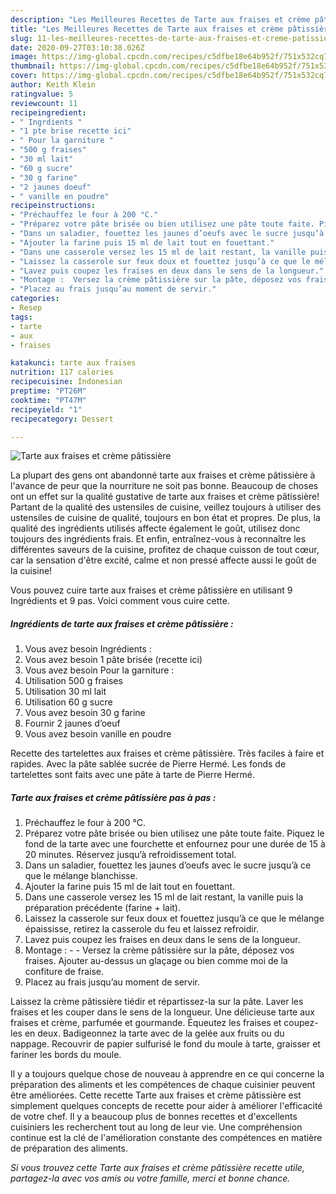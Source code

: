 ```yaml
---
description: "Les Meilleures Recettes de Tarte aux fraises et crème pâtissière"
title: "Les Meilleures Recettes de Tarte aux fraises et crème pâtissière"
slug: 11-les-meilleures-recettes-de-tarte-aux-fraises-et-creme-patissiere
date: 2020-09-27T03:10:38.026Z
image: https://img-global.cpcdn.com/recipes/c5dfbe18e64b952f/751x532cq70/tarte-aux-fraises-et-creme-patissiere-photo-principale-de-la-recette.jpg
thumbnail: https://img-global.cpcdn.com/recipes/c5dfbe18e64b952f/751x532cq70/tarte-aux-fraises-et-creme-patissiere-photo-principale-de-la-recette.jpg
cover: https://img-global.cpcdn.com/recipes/c5dfbe18e64b952f/751x532cq70/tarte-aux-fraises-et-creme-patissiere-photo-principale-de-la-recette.jpg
author: Keith Klein
ratingvalue: 5
reviewcount: 11
recipeingredient:
- " Ingrdients "
- "1 pte brise recette ici"
- " Pour la garniture "
- "500 g fraises"
- "30 ml lait"
- "60 g sucre"
- "30 g farine"
- "2 jaunes doeuf"
- " vanille en poudre"
recipeinstructions:
- "Préchauffez le four à 200 °C."
- "Préparez votre pâte brisée ou bien utilisez une pâte toute faite. Piquez le fond de la tarte avec une fourchette et enfournez pour une durée de 15 à 20 minutes. Réservez jusqu’à refroidissement total."
- "Dans un saladier, fouettez les jaunes d’oeufs avec le sucre jusqu’à ce que le mélange blanchisse."
- "Ajouter la farine puis 15 ml de lait tout en fouettant."
- "Dans une casserole versez les 15 ml de lait restant, la vanille puis la préparation précédente (farine + lait)."
- "Laissez la casserole sur feux doux et fouettez jusqu’à ce que le mélange épaississe, retirez la casserole du feu et laissez refroidir."
- "Lavez puis coupez les fraises en deux dans le sens de la longueur."
- "Montage :  Versez la crème pâtissière sur la pâte, déposez vos fraises. Ajouter au-dessus un glaçage ou bien comme moi de la confiture de fraise."
- "Placez au frais jusqu’au moment de servir."
categories:
- Resep
tags:
- tarte
- aux
- fraises

katakunci: tarte aux fraises 
nutrition: 117 calories
recipecuisine: Indonesian
preptime: "PT26M"
cooktime: "PT47M"
recipeyield: "1"
recipecategory: Dessert

---
```



![Tarte aux fraises et crème pâtissière](https://img-global.cpcdn.com/recipes/c5dfbe18e64b952f/751x532cq70/tarte-aux-fraises-et-creme-patissiere-photo-principale-de-la-recette.jpg)

La plupart des gens ont abandonné tarte aux fraises et crème pâtissière à l'avance de peur que la nourriture ne soit pas bonne. Beaucoup de choses ont un effet sur la qualité gustative de tarte aux fraises et crème pâtissière! Partant de la qualité des ustensiles de cuisine, veillez toujours à utiliser des ustensiles de cuisine de qualité, toujours en bon état et propres. De plus, la qualité des ingrédients utilisés affecte également le goût, utilisez donc toujours des ingrédients frais. Et enfin, entraînez-vous à reconnaître les différentes saveurs de la cuisine, profitez de chaque cuisson de tout cœur, car la sensation d'être excité, calme et non pressé affecte aussi le goût de la cuisine!

<!--inarticleads1-->

Vous pouvez cuire tarte aux fraises et crème pâtissière en utilisant 9 Ingrédients et 9 pas. Voici comment vous cuire cette.

##### Ingrédients de tarte aux fraises et crème pâtissière :

1. Vous avez besoin  Ingrédients :
1. Vous avez besoin 1 pâte brisée (recette ici)
1. Vous avez besoin  Pour la garniture :
1. Utilisation 500 g fraises
1. Utilisation 30 ml lait
1. Utilisation 60 g sucre
1. Vous avez besoin 30 g farine
1. Fournir 2 jaunes d’oeuf
1. Vous avez besoin  vanille en poudre


Recette des tartelettes aux fraises et crème pâtissière. Très faciles à faire et rapides. Avec la pâte sablée sucrée de Pierre Hermé. Les fonds de tartelettes sont faits avec une pâte à tarte de Pierre Hermé. 

<!--inarticleads2-->

##### Tarte aux fraises et crème pâtissière pas à pas :

1. Préchauffez le four à 200 °C.
1. Préparez votre pâte brisée ou bien utilisez une pâte toute faite. Piquez le fond de la tarte avec une fourchette et enfournez pour une durée de 15 à 20 minutes. Réservez jusqu’à refroidissement total.
1. Dans un saladier, fouettez les jaunes d’oeufs avec le sucre jusqu’à ce que le mélange blanchisse.
1. Ajouter la farine puis 15 ml de lait tout en fouettant.
1. Dans une casserole versez les 15 ml de lait restant, la vanille puis la préparation précédente (farine + lait).
1. Laissez la casserole sur feux doux et fouettez jusqu’à ce que le mélange épaississe, retirez la casserole du feu et laissez refroidir.
1. Lavez puis coupez les fraises en deux dans le sens de la longueur.
1. Montage : -  - Versez la crème pâtissière sur la pâte, déposez vos fraises. Ajouter au-dessus un glaçage ou bien comme moi de la confiture de fraise.
1. Placez au frais jusqu’au moment de servir.


Laissez la crème pâtissière tiédir et répartissez-la sur la pâte. Laver les fraises et les couper dans le sens de la longueur. Une délicieuse tarte aux fraises et crème, parfumée et gourmande. Équeutez les fraises et coupez-les en deux. Badigeonnez la tarte avec de la gelée aux fruits ou du nappage. Recouvrir de papier sulfurisé le fond du moule à tarte, graisser et fariner les bords du moule. 

<!--inarticleads1-->

<p>
Il y a toujours quelque chose de nouveau à apprendre en ce qui concerne la préparation des aliments et les compétences de chaque cuisinier peuvent être améliorées. Cette recette Tarte aux fraises et crème pâtissière est simplement quelques concepts de recette pour aider à améliorer l'efficacité de votre chef. Il y a beaucoup plus de bonnes recettes et d'excellents cuisiniers les recherchent tout au long de leur vie. Une compréhension continue est la clé de l'amélioration constante des compétences en matière de préparation des aliments.
</p>

<p>
<i>Si vous trouvez cette Tarte aux fraises et crème pâtissière recette utile, partagez-la avec vos amis ou votre famille, merci et bonne chance.</i>
</p>
